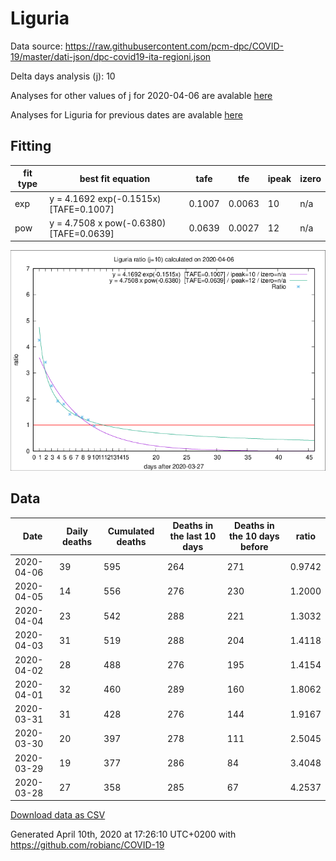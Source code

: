 # Liguria

Data source: https://raw.githubusercontent.com/pcm-dpc/COVID-19/master/dati-json/dpc-covid19-ita-regioni.json

Delta days analysis (j): 10

Analyses for other values of j for 2020-04-06 are avalable [here](../README.md)

Analyses for Liguria for previous dates are avalable [here](../../README.md)

## Fitting 
|fit type|best fit equation|tafe|tfe|ipeak|izero|
|-------|-----|--------|------|---|---|
|exp|y = 4.1692 exp(-0.1515x)  [TAFE=0.1007]|0.1007|0.0063|10|n/a|
|pow|y = 4.7508 x pow(-0.6380)  [TAFE=0.0639]|0.0639|0.0027|12|n/a|

![Plot](COVID-19_liguria_j10_2020-04-06.png)

## Data
|Date|Daily deaths|Cumulated deaths|Deaths in the last 10 days|Deaths in the 10 days before|ratio|
|----|----------|-----------|-------|--------------------|-----|
|2020-04-06|39|595|264|271|0.9742|
|2020-04-05|14|556|276|230|1.2000|
|2020-04-04|23|542|288|221|1.3032|
|2020-04-03|31|519|288|204|1.4118|
|2020-04-02|28|488|276|195|1.4154|
|2020-04-01|32|460|289|160|1.8062|
|2020-03-31|31|428|276|144|1.9167|
|2020-03-30|20|397|278|111|2.5045|
|2020-03-29|19|377|286|84|3.4048|
|2020-03-28|27|358|285|67|4.2537|

[Download data as CSV](COVID-19_liguria_j10_2020-04-06.csv)

Generated April 10th, 2020 at 17:26:10 UTC+0200 with https://github.com/robianc/COVID-19
